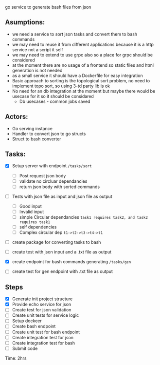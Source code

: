 go service to generate bash files from json 

## Asumptions: 
* we need a service to sort json tasks and convert them to bash commands
* we may need to reuse it from different applications because it is a http service not a script it self
* we may need to extend to use grpc also so a place for grpc should be considered 
* at the moment there are no usage of a frontend so static files and html generation is not needed 
* as a small service it should have a Dockerfile for easy integration
* Basic approach to sorting is the topological sort problem, no need to implement topo sort, so using 3-td party lib is ok
* No need for an db integration at the moment but maybe there would be usecase for it so it should be considared
    * Db usecases - common jobs saved 




## Actors:
* Go serving instance
* Handler to convert json to go structs
* Struct to bash converter 


## Tasks:
- [x] Setup server with endpoint `/tasks/sort` 
   - [ ] Post request json body 
   - [ ] validate no circluar dependancies 
   - [ ] return json body with sorted commands
- [ ] Tests with json file as input and json file as output
  - [ ] Good input
  - [ ] Invalid input 
  - [ ] simple Circular dependancies `task1 requires task2, and task2 requires task1 `
  - [ ] self dependencies 
  - [ ] Complex circular dep `t1->t2->t3->t4->t1`
- [ ] create package for converting tasks to bash 
- [ ] create test with json input and a .txt file as output
- [x] create endpoint for bash commands generating `/tasks/gen`
- [ ] create test for gen endpoint with .txt file as output
 
   
## Steps 
- [x] Generate init project structure 
- [x] Provide echo service for json 
- [ ] Create test for json validation
- [ ] Create unit tests for service logic 
- [ ] Setup dockeer
- [ ] Create bash endpoint 
- [ ] Create unit test for bash endpoint 
- [ ] Create integration test for json 
- [ ] Create integration test for bash 
- [ ] Submit code

Time: 2hrs
